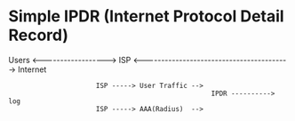 # Simple IPDR (Internet Protocol Detail Record)

Users <------------------> ISP <-----------------------------------------> Internet

                  
                          ISP -----> User Traffic --> 
                                                       IPDR ----------> log
                          ISP -----> AAA(Radius)  -->

